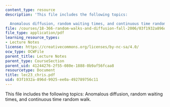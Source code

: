 ```yaml
---
content_type: resource
description: 'This file includes the following topics:

  Anomalous diffusion, random waiting times, and continuous time random walk.'
file: /courses/18-366-random-walks-and-diffusion-fall-2006/03f1932a896d9925ee0a492789756c11_lec23_chris.pdf
file_type: application/pdf
learning_resource_types:
- Lecture Notes
license: https://creativecommons.org/licenses/by-nc-sa/4.0/
ocw_type: OCWFile
parent_title: Lecture Notes
parent_type: CourseSection
parent_uid: 41244276-2f55-080e-1888-0b9af56fcaa8
resourcetype: Document
title: lec23_chris.pdf
uid: 03f1932a-896d-9925-ee0a-492789756c11
---
```

This file includes the following topics:
Anomalous diffusion, random waiting times, and continuous time random walk.